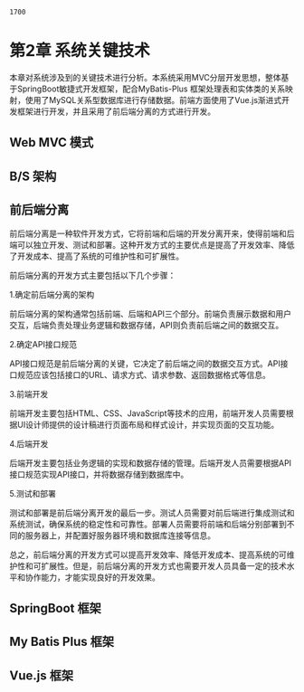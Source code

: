 ```ad-note
1700
```

# 第2章 系统关键技术

本章对系统涉及到的关键技术进行分析。本系统采用MVC分层开发思想，整体基于SpringBoot敏捷式开发框架，配合MyBatis-Plus 框架处理表和实体类的关系映射，使用了MySQL关系型数据库进行存储数据。前端方面使用了Vue.js渐进式开发框架进行开发，并且采用了前后端分离的方式进行开发。

## Web MVC 模式



## B/S 架构



## 前后端分离

前后端分离是一种软件开发方式，它将前端和后端的开发分离开来，使得前端和后端可以独立开发、测试和部署。这种开发方式的主要优点是提高了开发效率、降低了开发成本、提高了系统的可维护性和可扩展性。

前后端分离的开发方式主要包括以下几个步骤：

1.确定前后端分离的架构

前后端分离的架构通常包括前端、后端和API三个部分。前端负责展示数据和用户交互，后端负责处理业务逻辑和数据存储，API则负责前后端之间的数据交互。

2.确定API接口规范

API接口规范是前后端分离的关键，它决定了前后端之间的数据交互方式。API接口规范应该包括接口的URL、请求方式、请求参数、返回数据格式等信息。

3.前端开发

前端开发主要包括HTML、CSS、JavaScript等技术的应用，前端开发人员需要根据UI设计师提供的设计稿进行页面布局和样式设计，并实现页面的交互功能。

4.后端开发

后端开发主要包括业务逻辑的实现和数据存储的管理。后端开发人员需要根据API接口规范实现API接口，并将数据存储到数据库中。

5.测试和部署

测试和部署是前后端分离开发的最后一步。测试人员需要对前后端进行集成测试和系统测试，确保系统的稳定性和可靠性。部署人员需要将前端和后端分别部署到不同的服务器上，并配置好服务器环境和数据库连接等信息。

总之，前后端分离的开发方式可以提高开发效率、降低开发成本、提高系统的可维护性和可扩展性。但是，前后端分离的开发方式也需要开发人员具备一定的技术水平和协作能力，才能实现良好的开发效果。

## SpringBoot 框架



## My Batis Plus 框架



## Vue.js 框架


